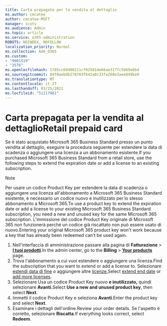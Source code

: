 ```yaml
---
title: Carta prepagata per la vendita al dettaglio
ms.author: cmcatee
author: cmcatee-MSFT
manager: scotv
ms.audience: Admin
ms.topic: article
ms.service: o365-administration
ROBOTS: NOINDEX, NOFOLLOW
localization_priority: Normal
ms.collection: Adm_O365
ms.custom:
- "9001519"
- "3576"
ms.openlocfilehash: 1785cc69d00211cf025814e66ae317fc5b69e8bd
ms.sourcegitcommit: 84f0aebdb278703f642a0c33fe260e3aee849be9
ms.translationtype: MT
ms.contentlocale: it-IT
ms.lasthandoff: 03/25/2021
ms.locfileid: "51217961"
---
```

# <a name="retail-prepaid-card"></a><span data-ttu-id="9d474-102">Carta prepagata per la vendita al dettaglio</span><span class="sxs-lookup"><span data-stu-id="9d474-102">Retail prepaid card</span></span>

<span data-ttu-id="9d474-103">Se è stato acquistato Microsoft 365 Business Standard presso un punto vendita al dettaglio, eseguire la procedura seguente per estendere la data di scadenza o aggiungere una licenza a un abbonamento esistente.</span><span class="sxs-lookup"><span data-stu-id="9d474-103">If you purchased Microsoft 365 Business Standard from a retail store, use the following steps to extend the expiration date or add a license to an existing subscription.</span></span>

> [!NOTE]
> <span data-ttu-id="9d474-104">Per usare un codice Product Key per estendere la data di scadenza o aggiungere una licenza all'abbonamento a Microsoft 365 Business Standard esistente, è necessario un codice nuovo e inutilizzato per lo stesso abbonamento a Microsoft 365.</span><span class="sxs-lookup"><span data-stu-id="9d474-104">To use a product key to extend the expiration date or add a license to your existing Microsoft 365 Business Standard subscription, you need a new and unused key for the same Microsoft 365 subscription.</span></span> <span data-ttu-id="9d474-105">L'immissione del codice Product Key originale di Microsoft 365 non funzionerà perché un codice già riscattato non può essere usato di nuovo.</span><span class="sxs-lookup"><span data-stu-id="9d474-105">Entering your original Microsoft 365 product key won't work because a key that has already been redeemed can't be used again.</span></span>

1. <span data-ttu-id="9d474-106">Nell'interfaccia di amministrazione passare alla pagina di **Fatturazione** > **[I tuoi prodotti](https://go.microsoft.com/fwlink/p/?linkid=842054)**.</span><span class="sxs-lookup"><span data-stu-id="9d474-106">In the admin center, go to the **Billing** > **[Your products](https://go.microsoft.com/fwlink/p/?linkid=842054)** page.</span></span>
2. <span data-ttu-id="9d474-107">Trova l'abbonamento a cui vuoi estendere o aggiungere una licenza.</span><span class="sxs-lookup"><span data-stu-id="9d474-107">Find the subscription that you want to extend or add a license to.</span></span> <span data-ttu-id="9d474-108">Selezionare [estendi data di fine](https://go.microsoft.com/fwlink/p/?linkid=842054) o aggiungere altre [licenze.](https://go.microsoft.com/fwlink/p/?linkid=842054)</span><span class="sxs-lookup"><span data-stu-id="9d474-108">Select [extend end date](https://go.microsoft.com/fwlink/p/?linkid=842054) or [add more licenses](https://go.microsoft.com/fwlink/p/?linkid=842054).</span></span>
3. <span data-ttu-id="9d474-109">Selezionare Usa un codice Product Key nuovo **e inutilizzato,** quindi selezionare **Avanti.**</span><span class="sxs-lookup"><span data-stu-id="9d474-109">Select **Use a new and unused product key**, then select **Next**.</span></span>
4. <span data-ttu-id="9d474-110">Immetti il codice Product Key e seleziona **Avanti**.</span><span class="sxs-lookup"><span data-stu-id="9d474-110">Enter the product key and select **Next**.</span></span>
5. <span data-ttu-id="9d474-111">Esaminare i dettagli dell'ordine.</span><span class="sxs-lookup"><span data-stu-id="9d474-111">Review your order details.</span></span> <span data-ttu-id="9d474-112">Se l'aspetto è corretto, selezionare **Riscatta**.</span><span class="sxs-lookup"><span data-stu-id="9d474-112">If everything looks correct, select **Redeem**.</span></span>